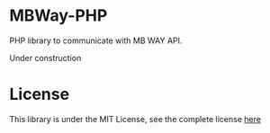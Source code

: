 # MBWay-PHP
PHP library to communicate with MB WAY API.

Under construction

# License

This library is under the MIT License, see the complete license [here](LICENSE)
